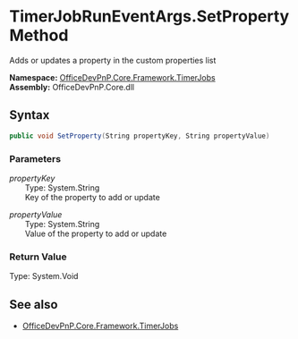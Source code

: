 # TimerJobRunEventArgs.SetProperty Method  
Adds or updates a property in the custom properties list  

**Namespace:** [OfficeDevPnP.Core.Framework.TimerJobs](OfficeDevPnP.Core.Framework.TimerJobs.md)  
**Assembly:** OfficeDevPnP.Core.dll  
## Syntax
```C#
public void SetProperty(String propertyKey, String propertyValue)
```
### Parameters
*propertyKey*  
&emsp;&emsp;Type: System.String  
&emsp;&emsp;Key of the property to add or update  
  
*propertyValue*  
&emsp;&emsp;Type: System.String  
&emsp;&emsp;Value of the property to add or update  
  
### Return Value
Type: System.Void  

## See also
- [OfficeDevPnP.Core.Framework.TimerJobs](OfficeDevPnP.Core.Framework.TimerJobs.md)
